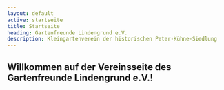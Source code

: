 ```yaml
---
layout: default
active: startseite
title: Startseite
heading: Gartenfreunde Lindengrund e.V.
description: Kleingartenverein der historischen Peter-Kühne-Siedlung
---
```


## Willkommen auf der Vereinsseite des Gartenfreunde Lindengrund e.V.!
